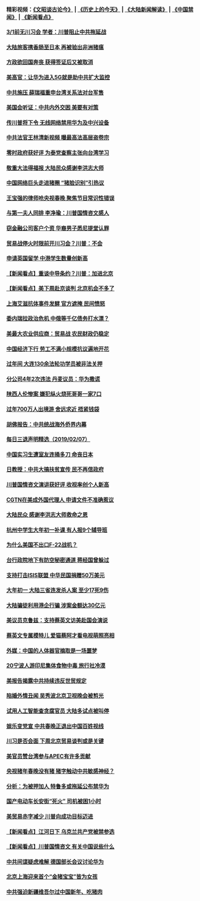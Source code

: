 #### 精彩视频：[《文昭谈古论今》](http://45.32.25.56/wenzhao) | [《历史上的今天》](http://45.32.25.56/today-in-history) | [《大陆新闻解读》](http://45.32.25.56/ntdtv-comedy) | [《中国禁闻》](http://45.32.25.56/ntdtv-news) | [《新闻看点》](http://45.32.25.56/news-insight) 

 #### [3/1前无川习会 学者：川普阻止中共拖延战](../pages/nsc413/n11032087.md?t=02080822) 


#### [大陆旅客携香肠至日本 再被验出非洲猪瘟](../pages/nsc413/n11032030.md?t=02080822) 

#### [方政欲回国奔丧 获得签证后又被取消](../pages/nsc413/n11032063.md?t=02080822) 

#### [美高官：让华为进入5G就是助中共扩大监控](../pages/nsc413/n11031398.md?t=02080822) 

#### [中共施压 薛瑞福重申台湾关系法对台军售](../pages/nsc413/n11032007.md?t=02080822) 

#### [美国会听证：中共内外交困 美要有对策](../pages/nsc413/n11031364.md?t=02080822) 

#### [传川普将下令 无线网络禁用华为及中兴设备](../pages/nsc413/n11031804.md?t=02080822) 

#### [中共法官王林清新视频 曝最高法高层盗卷宗](../pages/nsc413/n11031755.md?t=02080822) 

#### [零时政府获好评 为泰党查察主张向台湾学习](../pages/nsc413/n11031794.md?t=02080822) 

#### [敬重大法得福报 大陆民众感谢李洪志大师](../pages/nsc413/n11028216.md?t=02080822) 

#### [中国网络巨头走进猪圈 “猪脸识别”引热议](../pages/nsc413/n11031421.md?t=02080822) 

#### [王宝强的律师呛央视春晚 聚焦节目常识性错误](../pages/nsc413/n11030984.md?t=02080822) 

#### [与第一夫人同排 李净瑜：川普国情咨文感人](../pages/nsc413/n11031127.md?t=02080822) 

#### [窃金融公司客户个资 华裔男子悉尼提堂认罪](../pages/nsc413/n11029672.md?t=02080822) 

#### [贸易战停火时限前开川习会？川普：不会](../pages/nsc413/n11031036.md?t=02080822) 

#### [申请英国留学 中港学生数量创新高](../pages/nsc413/n11031065.md?t=02080822) 

#### [【新闻看点】重谈中导条约？川普：加进北京](../pages/nsc413/n11031006.md?t=02080822) 

#### [【新闻看点】美下周赴京谈判 北京机会不多了](../pages/nsc413/n11030801.md?t=02080822) 

#### [上海艾滋抗体事件发酵 官方遮掩 民间愤怒](../pages/nsc413/n11029935.md?t=02080822) 

#### [委内瑞拉政治危机 中俄等千亿债务打水漂？](../pages/nsc413/n11030947.md?t=02080822) 

#### [美最大农业供应商：贸易战 农民财政仍稳定](../pages/nsc413/n11031011.md?t=02080822) 

#### [中国经济下行 劳工不满小规模抗议遍地开花](../pages/nsc413/n11030907.md?t=02080822) 

#### [过年间 大连130余法轮功学员被非法关押](../pages/nsc413/n11030794.md?t=02080822) 

#### [分公司4年2次违法 丹麦议员：华为撒谎](../pages/nsc413/n11030843.md?t=02080822) 

#### [陕西人伦惨案 嫌犯纵火烧死哥哥一家7口](../pages/nsc413/n11030779.md?t=02080822) 

#### [过年700万人出境游 舍远求近 捂紧钱袋](../pages/nsc413/n11030789.md?t=02080822) 

#### [胡佛报告：中共统战海外侨界内幕](../pages/nsc413/n11030735.md?t=02080822) 

#### [每日三退声明精选（2019/02/07）](../pages/nsc413/n11030840.md?t=02080822) 


#### [中国实习生遭室友连捅多刀 命丧日本](../pages/nsc413/n11030738.md?t=02080822) 

#### [日教授：中共大搞扶贫宣传 民不再信政府](../pages/nsc413/n11029983.md?t=02080822) 

#### [川普国情咨文演讲获好评 收视率创个人新高](../pages/nsc413/n11029891.md?t=02080822) 

#### [CGTN在美成外国代理人 申请文件不准确惹议](../pages/nsc413/n11028976.md?t=02080822) 

#### [大陆民众 感谢李洪志大师救命之恩](../pages/nsc413/n11027809.md?t=02080822) 

#### [杭州中学生大年初一补课 有人报9个辅导班](../pages/nsc413/n11029980.md?t=02080822) 

#### [为什么美国不出口F-22战机？](../pages/nsc413/n11030207.md?t=02080822) 

#### [台行政院地下有防空秘密通道 蒋经国曾躲过](../pages/nsc413/n11029884.md?t=02080822) 

#### [支持打击ISIS联盟 中华民国捐赠50万美元](../pages/nsc413/n11030080.md?t=02080822) 

#### [大年初一 大陆三省连发杀人案 至少17死9伤](../pages/nsc413/n11029427.md?t=02080822) 

#### [大陆骗徒利用港企行骗 涉案金额达30亿元](../pages/nsc413/n11029584.md?t=02080822) 

#### [美议员克鲁兹：支持蔡英文访美赴国会演说](../pages/nsc413/n11029814.md?t=02080822) 

#### [蔡英文专属模特儿 爱猫蔡阿才看电视萌照亮相](../pages/nsc413/n11029679.md?t=02080822) 

#### [外媒：中国的人体器官摘取是一场噩梦](../pages/nsc413/n11028665.md?t=02080822) 

#### [20宁波人游印尼集体食物中毒 旅行社冷漠](../pages/nsc413/n11029511.md?t=02080822) 

#### [美报告揭露中共持续违反世贸规定](../pages/nsc413/n11029251.md?t=02080822) 

#### [陷婚外情丑闻 吴秀波北京卫视晚会被剪光](../pages/nsc413/n11029446.md?t=02080822) 

#### [试用人工智能查贪腐官员 大陆多试点被叫停](../pages/nsc413/n11029089.md?t=02080822) 

#### [娱乐变党宣 中共春晚正退出中国百姓视线](../pages/nsc413/n11029405.md?t=02080822) 

#### [川习是否会面 下周北京贸易谈判或是关键](../pages/nsc413/n11029173.md?t=02080822) 

#### [美官员赞台湾参与APEC有许多贡献](../pages/nsc413/n11029538.md?t=02080822) 

#### [央视猪年春晚没有猪 猪字触动中共敏感神经？](../pages/nsc413/n11028743.md?t=02080822) 

#### [分析：为被押加人 特鲁多或拖延公布禁华为](../pages/nsc413/n11029051.md?t=02080822) 

#### [国产电动车长安街“死火” 司机被困1小时](../pages/nsc413/n11029050.md?t=02080822) 

#### [美贸易赤字减少 川普向成功目标迈进](../pages/nsc413/n11028907.md?t=02080822) 

#### [【新闻看点】江河日下 乌克兰共产党被禁参选](../pages/nsc413/n11028799.md?t=02080822) 

#### [【新闻看点】川普国情咨文 有关中国说些什么](../pages/nsc413/n11028748.md?t=02080822) 

#### [中共间谍疑虑难解 德国部长会议讨论华为](../pages/nsc413/n11028800.md?t=02080822) 

#### [北京上海迎来首个“金猪宝宝”皆为女孩](../pages/nsc413/n11028858.md?t=02080822) 

#### [中共强迫新疆维吾尔过中国新年、吃猪肉](../pages/nsc413/n11028735.md?t=02080822) 

